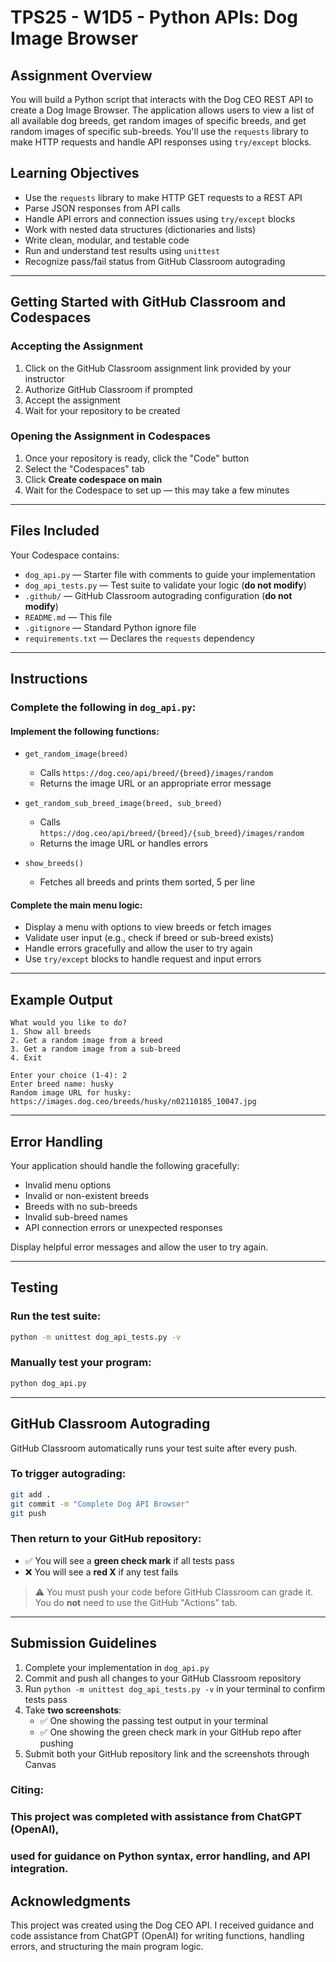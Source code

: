 # TPS25 - W1D5 - Python APIs: Dog Image Browser

## Assignment Overview

You will build a Python script that interacts with the Dog CEO REST API to create a Dog Image Browser. The application allows users to view a list of all available dog breeds, get random images of specific breeds, and get random images of specific sub-breeds. You'll use the `requests` library to make HTTP requests and handle API responses using `try/except` blocks.

## Learning Objectives

- Use the `requests` library to make HTTP GET requests to a REST API  
- Parse JSON responses from API calls  
- Handle API errors and connection issues using `try/except` blocks  
- Work with nested data structures (dictionaries and lists)  
- Write clean, modular, and testable code  
- Run and understand test results using `unittest`  
- Recognize pass/fail status from GitHub Classroom autograding

---

## Getting Started with GitHub Classroom and Codespaces

### Accepting the Assignment

1. Click on the GitHub Classroom assignment link provided by your instructor  
2. Authorize GitHub Classroom if prompted  
3. Accept the assignment  
4. Wait for your repository to be created  

### Opening the Assignment in Codespaces

1. Once your repository is ready, click the "Code" button  
2. Select the "Codespaces" tab  
3. Click **Create codespace on main**  
4. Wait for the Codespace to set up — this may take a few minutes

---

## Files Included

Your Codespace contains:

- `dog_api.py` — Starter file with comments to guide your implementation  
- `dog_api_tests.py` — Test suite to validate your logic (**do not modify**)  
- `.github/` — GitHub Classroom autograding configuration (**do not modify**)  
- `README.md` — This file  
- `.gitignore` — Standard Python ignore file  
- `requirements.txt` — Declares the `requests` dependency  

---

## Instructions

### Complete the following in `dog_api.py`:

#### Implement the following functions:

- `get_random_image(breed)`  
  - Calls `https://dog.ceo/api/breed/{breed}/images/random`  
  - Returns the image URL or an appropriate error message  

- `get_random_sub_breed_image(breed, sub_breed)`  
  - Calls `https://dog.ceo/api/breed/{breed}/{sub_breed}/images/random`  
  - Returns the image URL or handles errors  

- `show_breeds()`  
  - Fetches all breeds and prints them sorted, 5 per line  

#### Complete the main menu logic:

- Display a menu with options to view breeds or fetch images  
- Validate user input (e.g., check if breed or sub-breed exists)  
- Handle errors gracefully and allow the user to try again  
- Use `try/except` blocks to handle request and input errors  

---

## Example Output

```
What would you like to do?
1. Show all breeds
2. Get a random image from a breed
3. Get a random image from a sub-breed
4. Exit

Enter your choice (1-4): 2
Enter breed name: husky
Random image URL for husky: https://images.dog.ceo/breeds/husky/n02110185_10047.jpg
```

---

## Error Handling

Your application should handle the following gracefully:

- Invalid menu options  
- Invalid or non-existent breeds  
- Breeds with no sub-breeds  
- Invalid sub-breed names  
- API connection errors or unexpected responses  

Display helpful error messages and allow the user to try again.

---

## Testing

### Run the test suite:

```bash
python -m unittest dog_api_tests.py -v
```

### Manually test your program:

```bash
python dog_api.py
```

---

## GitHub Classroom Autograding

GitHub Classroom automatically runs your test suite after every push.

### To trigger autograding:

```bash
git add .
git commit -m "Complete Dog API Browser"
git push
```

### Then return to your GitHub repository:

- ✅ You will see a **green check mark** if all tests pass  
- ❌ You will see a **red X** if any test fails  

> ⚠️ You must push your code before GitHub Classroom can grade it.  
> You do **not** need to use the GitHub "Actions" tab.

---

## Submission Guidelines

1. Complete your implementation in `dog_api.py`  
2. Commit and push all changes to your GitHub Classroom repository  
3. Run `python -m unittest dog_api_tests.py -v` in your terminal to confirm tests pass  
4. Take **two screenshots**:
   - ✅ One showing the passing test output in your terminal  
   - ✅ One showing the green check mark in your GitHub repo after pushing  
5. Submit both your GitHub repository link and the screenshots through Canvas


### Citing:
### This project was completed with assistance from ChatGPT (OpenAI),
### used for guidance on Python syntax, error handling, and API integration.
## Acknowledgments

This project was created using the Dog CEO API. I received guidance and code assistance from ChatGPT (OpenAI) for writing functions, handling errors, and structuring the main program logic.

